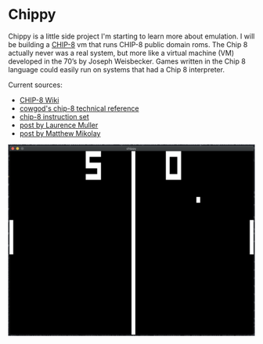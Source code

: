 # Chippy

Chippy is a little side project I'm starting to learn more about emulation. I will be building a [CHIP-8](https://en.wikipedia.org/wiki/CHIP-8) vm that runs CHIP-8 public domain roms. The Chip 8 actually never was a real system, but more like a virtual machine (VM) developed in the 70’s by Joseph Weisbecker. Games written in the Chip 8 language could easily run on systems that had a Chip 8 interpreter.

Current sources:
- [CHIP-8 Wiki](https://en.wikipedia.org/wiki/CHIP-8)
- [cowgod's chip-8 technical reference](http://devernay.free.fr/hacks/chip8/C8TECH10.HTM)
- [chip-8 instruction set](http://www.multigesture.net/wp-content/uploads/mirror/goldroad/chip8_instruction_set.shtml)
- [post by Laurence Muller](http://www.multigesture.net/articles/how-to-write-an-emulator-chip-8-interpreter)
- [post by Matthew Mikolay](http://mattmik.com/files/chip8/mastering/chip8.html)

![chippy](assets/chippy.png)
